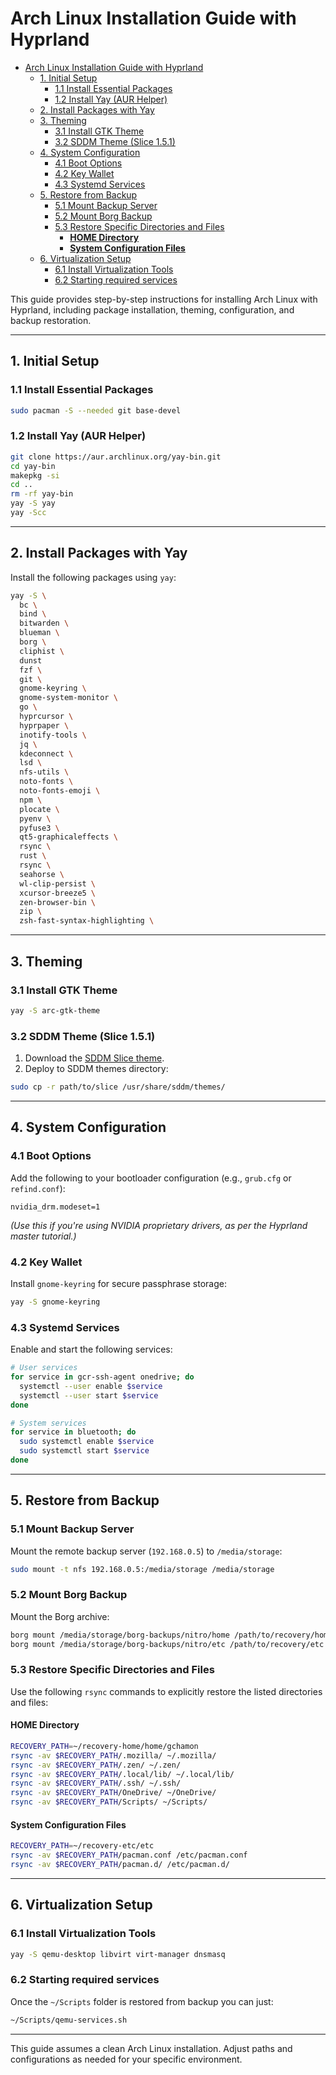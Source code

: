 # Arch Linux Installation Guide with Hyprland

<!--toc:start-->
- [Arch Linux Installation Guide with Hyprland](#arch-linux-installation-guide-with-hyprland)
  - [1. Initial Setup](#1-initial-setup)
    - [1.1 Install Essential Packages](#11-install-essential-packages)
    - [1.2 Install Yay (AUR Helper)](#12-install-yay-aur-helper)
  - [2. Install Packages with Yay](#2-install-packages-with-yay)
  - [3. Theming](#3-theming)
    - [3.1 Install GTK Theme](#31-install-gtk-theme)
    - [3.2 SDDM Theme (Slice 1.5.1)](#32-sddm-theme-slice-151)
  - [4. System Configuration](#4-system-configuration)
    - [4.1 Boot Options](#41-boot-options)
    - [4.2 Key Wallet](#42-key-wallet)
    - [4.3 Systemd Services](#43-systemd-services)
  - [5. Restore from Backup](#5-restore-from-backup)
    - [5.1 Mount Backup Server](#51-mount-backup-server)
    - [5.2 Mount Borg Backup](#52-mount-borg-backup)
    - [5.3 Restore Specific Directories and Files](#53-restore-specific-directories-and-files)
      - [**HOME Directory**](#home-directory)
      - [**System Configuration Files**](#system-configuration-files)
  - [6. Virtualization Setup](#6-virtualization-setup)
    - [6.1 Install Virtualization Tools](#61-install-virtualization-tools)
    - [6.2 Starting required services](#62-starting-required-services)
<!--toc:end-->

This guide provides step-by-step instructions for installing Arch Linux with Hyprland, including package installation, theming, configuration, and backup restoration.

---

## 1. Initial Setup

### 1.1 Install Essential Packages

```bash
sudo pacman -S --needed git base-devel
```

### 1.2 Install Yay (AUR Helper)

```bash
git clone https://aur.archlinux.org/yay-bin.git
cd yay-bin
makepkg -si
cd ..
rm -rf yay-bin
yay -S yay
yay -Scc
```

---

## 2. Install Packages with Yay

Install the following packages using `yay`:

```bash
yay -S \
  bc \
  bind \
  bitwarden \
  blueman \
  borg \
  cliphist \
  dunst
  fzf \
  git \
  gnome-keyring \
  gnome-system-monitor \
  go \
  hyprcursor \
  hyprpaper \
  inotify-tools \
  jq \
  kdeconnect \
  lsd \
  nfs-utils \
  noto-fonts \
  noto-fonts-emoji \
  npm \
  plocate \
  pyenv \
  pyfuse3 \
  qt5-graphicaleffects \
  rsync \
  rust \
  rsync \
  seahorse \
  wl-clip-persist \
  xcursor-breeze5 \
  zen-browser-bin \
  zip \
  zsh-fast-syntax-highlighting \
```

---

## 3. Theming

### 3.1 Install GTK Theme

```bash
yay -S arc-gtk-theme
```

### 3.2 SDDM Theme (Slice 1.5.1)

1. Download the [SDDM Slice theme](https://github.com/EricKotato/sddm-slice/releases/tag/1.5.1).
2. Deploy to SDDM themes directory:

```bash
sudo cp -r path/to/slice /usr/share/sddm/themes/
```

---

## 4. System Configuration

### 4.1 Boot Options

Add the following to your bootloader configuration (e.g., `grub.cfg` or `refind.conf`):

```text
nvidia_drm.modeset=1
```

*(Use this if you're using NVIDIA proprietary drivers, as per the Hyprland master tutorial.)*

### 4.2 Key Wallet

Install `gnome-keyring` for secure passphrase storage:

```bash
yay -S gnome-keyring
```

### 4.3 Systemd Services

Enable and start the following services:

```bash
# User services
for service in gcr-ssh-agent onedrive; do
  systemctl --user enable $service
  systemctl --user start $service
done

# System services
for service in bluetooth; do
  sudo systemctl enable $service
  sudo systemctl start $service
done
```

---

## 5. Restore from Backup

### 5.1 Mount Backup Server

Mount the remote backup server (`192.168.0.5`) to `/media/storage`:

```bash
sudo mount -t nfs 192.168.0.5:/media/storage /media/storage
```

### 5.2 Mount Borg Backup

Mount the Borg archive:

```bash
borg mount /media/storage/borg-backups/nitro/home /path/to/recovery/home
borg mount /media/storage/borg-backups/nitro/etc /path/to/recovery/etc
```

### 5.3 Restore Specific Directories and Files

Use the following `rsync` commands to explicitly restore the listed directories and files:

#### **HOME Directory**

```bash
RECOVERY_PATH=~/recovery-home/home/gchamon
rsync -av $RECOVERY_PATH/.mozilla/ ~/.mozilla/
rsync -av $RECOVERY_PATH/.zen/ ~/.zen/
rsync -av $RECOVERY_PATH/.local/lib/ ~/.local/lib/
rsync -av $RECOVERY_PATH/.ssh/ ~/.ssh/
rsync -av $RECOVERY_PATH/OneDrive/ ~/OneDrive/
rsync -av $RECOVERY_PATH/Scripts/ ~/Scripts/
```

#### **System Configuration Files**

```bash
RECOVERY_PATH=~/recovery-etc/etc
rsync -av $RECOVERY_PATH/pacman.conf /etc/pacman.conf
rsync -av $RECOVERY_PATH/pacman.d/ /etc/pacman.d/
```

---

## 6. Virtualization Setup

### 6.1 Install Virtualization Tools

```bash
yay -S qemu-desktop libvirt virt-manager dnsmasq
```

### 6.2 Starting required services

Once the `~/Scripts` folder is restored from backup you can just:

```bash
~/Scripts/qemu-services.sh
```

---

This guide assumes a clean Arch Linux installation. Adjust paths and configurations as needed for your specific environment.
